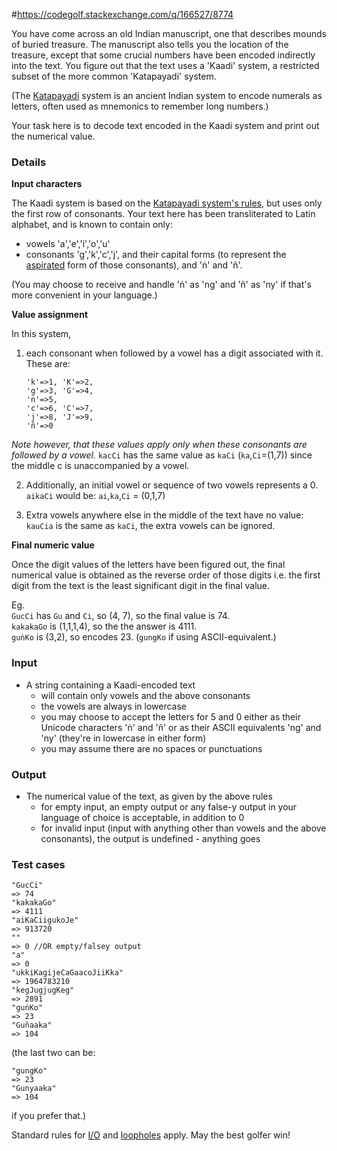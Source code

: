 #https://codegolf.stackexchange.com/q/166527/8774

You have come across an old Indian manuscript, one that describes mounds of buried treasure. The manuscript also tells you the location of the treasure, except that some crucial numbers have been encoded indirectly into the text. You figure out that the text uses a 'Kaadi' system, a restricted subset of the more common 'Katapayadi' system. 

(The [Katapayadi](https://en.wikipedia.org/wiki/Katapayadi_system) system is an ancient Indian system to encode numerals as letters, often used as mnemonics to remember long numbers.)

Your task here is to decode text encoded in the Kaadi system and print out the numerical value. 

### Details

**Input characters**

The Kaadi system is based on the [Katapayadi system's rules](https://en.wikipedia.org/wiki/Katapayadi_system#Rules_and_practices), but uses only the first row of consonants. Your text here has been transliterated to Latin alphabet, and is known to contain only: 

* vowels 'a','e','i','o','u'
* consonants 'g','k','c','j', and their capital forms (to represent the [aspirated](https://en.wikipedia.org/wiki/Aspirated_consonant) form of those consonants), and 'ṅ' and 'ñ'. 

(You may choose to receive and handle 'ṅ' as 'ng' and 'ñ' as 'ny' if that's more convenient in your language.)

**Value assignment**

In this system, 

1. each consonant when followed by a vowel has a digit associated with it. These are: 

     `'k'=>1, 'K'=>2,`    
    `'g'=>3, 'G'=>4,`    
    `'ṅ'=>5,`    
    `'c'=>6, 'C'=>7,`    
    `'j'=>8, 'J'=>9,`    
    `'ñ'=>0`    

*Note however, that these values apply only when these consonants are followed by a vowel.* `kacCi` has the same value as `kaCi` (`ka`,`Ci`=(1,7)) since the middle c is unaccompanied by a vowel.     

2. Additionally, an initial vowel or sequence of two vowels represents a 0. `aikaCi` would be: `ai`,`ka`,`Ci` = (0,1,7)
 
3. Extra vowels anywhere else in the middle of the text have no value: `kauCia` is the same as `kaCi`, the extra vowels can be ignored.

**Final numeric value**

Once the digit values of the letters have been figured out, the final numerical value is obtained as the reverse order of those digits i.e. the first digit from the text is the least significant digit in the final value. 

Eg.   
`GucCi` has `Gu` and `Ci`, so (4, 7), so the final value is 74.     
`kakakaGo` is (1,1,1,4), so the the answer is 4111.      
`guṅKo` is (3,2), so encodes 23. (`gungKo` if using ASCII-equivalent.)


### Input 
* A string containing a Kaadi-encoded text
  - will contain only vowels and the above consonants
  - the vowels are always in lowercase
  - you may choose to accept the letters for 5 and 0 either as their Unicode characters 'ṅ' and 'ñ' or as their ASCII equivalents 'ng' and 'ny' (they're in lowercase in either form)
  - you may assume there are no spaces or punctuations

### Output
* The numerical value of the text, as given by the above rules
  - for empty input, an empty output or any false-y output in your language of choice is acceptable, in addition to 0
  - for invalid input (input with anything other than vowels and the above consonants), the output is undefined - anything goes

### Test cases

    "GucCi"
    => 74
    "kakakaGo"
    => 4111
    "aiKaCiigukoJe"
    => 913720
    ""
    => 0 //OR empty/falsey output
    "a"
    => 0
    "ukkiKagijeCaGaacoJiiKka"
    => 1964783210
    "kegJugjugKeg"
    => 2891
    "guṅKo"
    => 23
    "Guñaaka"
    => 104
(the last two can be:

    "gungKo"
    => 23
    "Gunyaaka"
    => 104

if you prefer that.)

Standard rules for [I/O](https://codegolf.meta.stackexchange.com/q/2447/73884) and [loopholes](https://codegolf.meta.stackexchange.com/q/1061/73884) apply. May the best golfer win!


